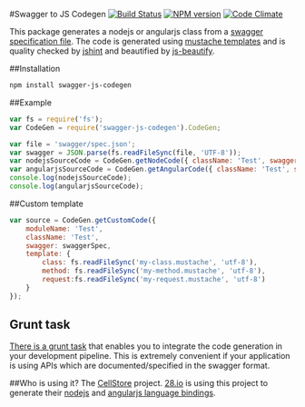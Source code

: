 #Swagger to JS Codegen
[![Build Status](http://img.shields.io/travis/wcandillon/swagger-js-codegen/master.svg?style=flat)](https://travis-ci.org/wcandillon/swagger-js-codegen) [![NPM version](http://img.shields.io/npm/v/swagger-js-codegen.svg?style=flat)](http://badge.fury.io/js/swagger-js-codegen) [![Code Climate](http://img.shields.io/codeclimate/github/wcandillon/swagger-js-codegen.svg?style=flat)](https://codeclimate.com/github/wcandillon/swagger-js-codegen)

This package generates a nodejs or angularjs class from a [swagger specification file](https://github.com/wordnik/swagger-spec). The code is generated using [mustache templates](https://github.com/wcandillon/swagger-js-codegen/tree/master/lib/templates) and is quality checked by [jshint](https://github.com/jshint/jshint/) and beautified by [js-beautify](https://github.com/beautify-web/js-beautify).

##Installation
```bash
npm install swagger-js-codegen
```

##Example
```javascript
var fs = require('fs');
var CodeGen = require('swagger-js-codegen').CodeGen;

var file = 'swagger/spec.json';
var swagger = JSON.parse(fs.readFileSync(file, 'UTF-8'));
var nodejsSourceCode = CodeGen.getNodeCode({ className: 'Test', swagger: swagger }); 
var angularjsSourceCode = CodeGen.getAngularCode({ className: 'Test', swagger: swagger }); 
console.log(nodejsSourceCode);
console.log(angularjsSourceCode);
```

##Custom template
```javascript
var source = CodeGen.getCustomCode({
    moduleName: 'Test',
    className: 'Test',
    swagger: swaggerSpec, 
    template: {
        class: fs.readFileSync('my-class.mustache', 'utf-8'),
        method: fs.readFileSync('my-method.mustache', 'utf-8'),
        request:fs.readFileSync('my-request.mustache', 'utf-8') 
    }
});
```

## Grunt task
[There is a grunt task](https://github.com/wcandillon/grunt-swagger-js-codegen) that enables you to integrate the code generation in your development pipeline. This is extremely convenient if your application is using APIs which are documented/specified in the swagger format.

##Who is using it?
The [CellStore](https://github.com/28msec/cellstore) project.
[28.io](http://28.io) is using this project to generate their [nodejs](https://github.com/28msec/28.io-nodejs) and [angularjs language bindings](https://github.com/28msec/28.io-angularjs).
